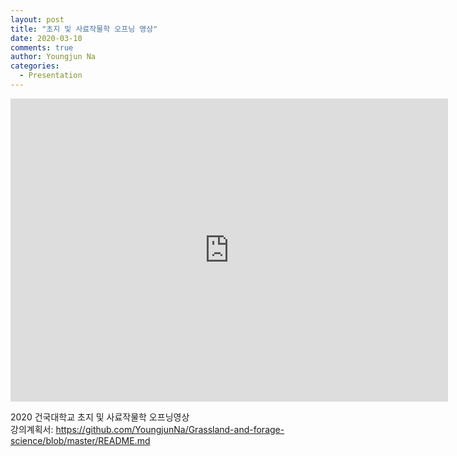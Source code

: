 ```yaml
---
layout: post
title: "초지 및 사료작물학 오프닝 영상"
date: 2020-03-10
comments: true
author: Youngjun Na
categories:
  - Presentation
---
```


<iframe width="700" height="485" src="https://www.youtube.com/embed/p2gonkk2pvI" frameborder="0" allow="accelerometer; autoplay; encrypted-media; gyroscope; picture-in-picture" allowfullscreen></iframe>

2020 건국대학교 초지 및 사료작물학 오프닝영상  
강의계획서: https://github.com/YoungjunNa/Grassland-and-forage-science/blob/master/README.md  